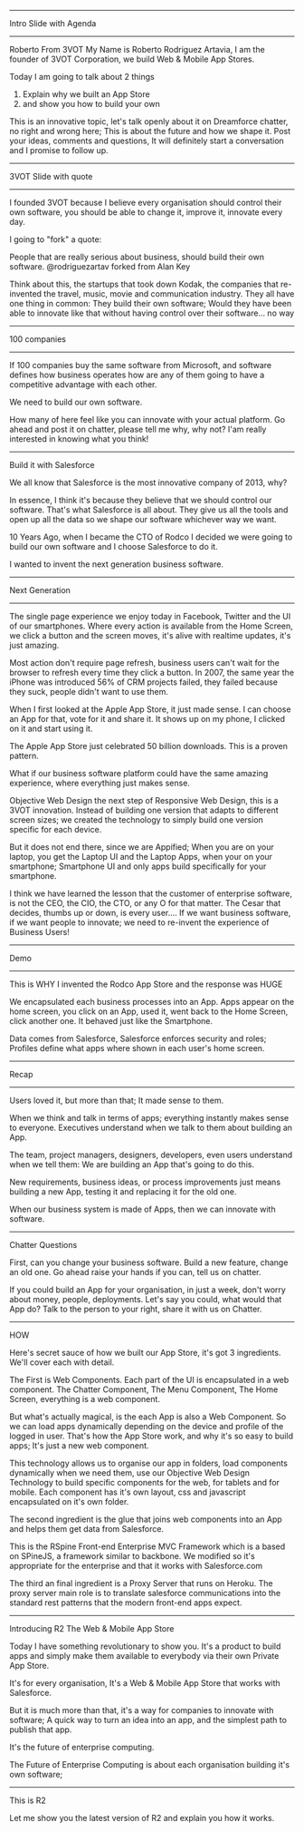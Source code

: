 
*** 
Intro Slide with Agenda
***
Roberto From 3VOT
My Name is Roberto Rodriguez Artavia, I am the founder of 3VOT Corporation, we build Web & Mobile App Stores. 

Today I am going to talk about 2 things
1. Explain why we built an App Store
2. and show you how to build your own

This is an innovative topic, let's talk openly about it on Dreamforce chatter, no right and wrong here; This is about the future and how we shape it. Post your ideas, comments and questions, It will definitely start a conversation and I promise to follow up.

***
3VOT Slide with quote
***
I founded 3VOT because I believe every organisation should control their own software, you should be able to change it, improve it, innovate every day.

I going to "fork" a quote:

People that are really serious about business, should build their own software. 
@rodriguezartav forked from Alan Key

Think about this, the startups that took down Kodak, the companies that re-invented the travel, music, movie and communication industry. They all have one thing in common: They build their own software; Would they have been able to innovate like that without having control over their software... no way

***
100 companies
***

If 100 companies buy the same software from Microsoft, and software defines how business operates how are any of them going to have a competitive advantage with each other.

We need to build our own software.

How many of here feel like you can innovate with your actual platform. Go ahead and post it on chatter, please tell me why, why not? I'am really interested in knowing what you think!

***
Build it with Salesforce

We all know that Salesforce is the most innovative company of 2013, why?

In essence, I think it's because they believe that we should control our software. That's what Salesforce is all about. They give us all the tools and open up all the data so we shape our software whichever way we want.

10 Years Ago, when I became the CTO of Rodco I decided we were going to build our own software and I choose Salesforce to do it.

I wanted to invent the next generation business software.

***
Next Generation 
***
The single page experience we enjoy today in Facebook, Twitter and the UI of our smartphones. Where every action is available from the Home Screen, we click a button and the screen moves, it's alive with realtime updates, it's just amazing.

Most action don't require page refresh, business users can't wait for the browser to refresh every time they click a button. In 2007, the same year the iPhone was introduced 56% of CRM projects failed, they failed because they suck, people didn't want to use them. 

When I first looked at the Apple App Store, it just made sense. I can choose an App for that, vote for it and share it. It shows up on my phone, I clicked on it and start using it. 

The Apple App Store just celebrated 50 billion downloads. This is a proven pattern. 

What if our business software platform could have the same amazing experience, where everything just makes sense.

Objective Web Design the next step of Responsive Web Design, this is a 3VOT innovation.  Instead of building one version that adapts to different screen sizes; we created the technology to simply build one version specific for each device.

But it does not end there, since we are Appified; When you are on your laptop, you get the Laptop UI and the Laptop Apps, when your on your smartphone; Smartphone UI and only apps build specifically for your smartphone.

I think we have learned the lesson that the customer of enterprise software, is not the CEO, the CIO, the CTO, or any O for that matter. The Cesar that decides, thumbs up or down, is every user.... If we want business software, if we want people to innovate; we need to re-invent the experience of Business Users!


***
Demo
***
This is WHY I invented the Rodco App Store and the response was HUGE

We encapsulated each business processes into an App. Apps appear on the home screen, you click on an App, used it, went back to the Home Screen, click another one. It behaved just like the Smartphone.

Data comes from Salesforce, Salesforce enforces security and roles; Profiles define what apps where shown in each user's home screen.


***
Recap
***

Users loved it, but more than that; It made sense to them.

When we think and talk in terms of apps; everything instantly makes sense to everyone. Executives understand when we talk to them about building an App.

The team, project managers, designers, developers, even users understand when we tell them: We are building an App that's going to do this.

New requirements, business ideas, or process improvements just means building a new App, testing it and replacing it for the old one.

When our business system is made of Apps, then we can innovate with software.

***
Chatter Questions

First, can you change your business software. Build a new feature, change an old one. Go ahead raise your hands if you can, tell us on chatter.

If you could build an App for your organisation, in just a week, don't worry about money, people, deployments. Let's say you could, what would that App do? Talk to the person to your right, share it with us on Chatter.

***
HOW

Here's secret sauce of how we built our App Store, it's got 3 ingredients. We'll cover each with detail.

The First is Web Components. Each part of the UI is encapsulated in a web component.  The Chatter Component, The Menu Component, The Home Screen, everything is a web component.

But what's actually magical, is the each App is also a Web Component. So we can load apps dynamically depending on the device and profile of the logged in user. That's how the App Store work, and why it's so easy to build apps; It's just a new web component.

This technology allows us to organise our app in folders, load components dynamically when we need them, use our Objective Web Design Technology to build specific components for the web, for tablets and for mobile. Each component has it's own layout, css and javascript encapsulated on it's own folder.

The second ingredient is the glue that joins web components into an App and helps them get data from Salesforce. 

This is the RSpine Front-end Enterprise MVC Framework which is a based on SPineJS, a framework similar to backbone. We modified so it's appropriate for the enterprise and that it works with Salesforce.com

The third an final ingredient is a Proxy Server that runs on Heroku. The proxy server main role is to translate salesforce communications into the standard rest patterns that the modern front-end apps expect. 



***
Introducing R2 The Web & Mobile App Store

Today I have something revolutionary to show you. It's a product to build apps and simply make them available to everybody via their own Private App Store. 

It's for every organisation, It's a Web & Mobile App Store that works with Salesforce. 

But it is much more than that, it's a way for companies to innovate with software; A quick way to turn an idea into an app, and the simplest path to publish that app.

It's the future of enterprise computing. 

The Future of Enterprise Computing is about each organisation building it's own software;

***
This is R2

Let me show you the latest version of R2 and explain you how it works. 
















